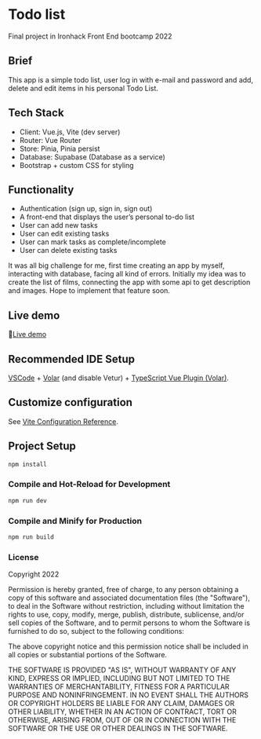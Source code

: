 # Todo list

Final project in Ironhack Front End bootcamp 2022

## Brief

This app is a simple todo list, user log in with e-mail and password and add, delete and edit items in his personal Todo List.

## Tech Stack

- Client: Vue.js, Vite (dev server)
- Router: Vue Router
- Store: Pinia, Pinia persist
- Database: Supabase (Database as a service)
- Bootstrap + custom CSS for styling

## Functionality

- Authentication (sign up, sign in, sign out)
- A front-end that displays the user’s personal to-do list
- User can add new tasks
- User can edit existing tasks
- User can mark tasks as complete/incomplete
- User can delete existing tasks

It was all big challenge for me, first time creating an app by myself, interacting with database, facing all kind of errors. Initially my idea was to create the list of films, connecting the app with some api to get description and images. Hope to implement that feature soon.

## Live demo

🔗[Live demo](https://katia-app.netlify.app/login)

## Recommended IDE Setup

[VSCode](https://code.visualstudio.com/) + [Volar](https://marketplace.visualstudio.com/items?itemName=Vue.volar) (and disable Vetur) + [TypeScript Vue Plugin (Volar)](https://marketplace.visualstudio.com/items?itemName=Vue.vscode-typescript-vue-plugin).

## Customize configuration

See [Vite Configuration Reference](https://vitejs.dev/config/).

## Project Setup

```sh
npm install
```

### Compile and Hot-Reload for Development

```sh
npm run dev
```

### Compile and Minify for Production

```sh
npm run build
```

### License

Copyright 2022

Permission is hereby granted, free of charge, to any person obtaining a copy of this software and associated documentation files (the "Software"), to deal in the Software without restriction, including without limitation the rights to use, copy, modify, merge, publish, distribute, sublicense, and/or sell copies of the Software, and to permit persons to whom the Software is furnished to do so, subject to the following conditions:

The above copyright notice and this permission notice shall be included in all copies or substantial portions of the Software.

THE SOFTWARE IS PROVIDED "AS IS", WITHOUT WARRANTY OF ANY KIND, EXPRESS OR IMPLIED, INCLUDING BUT NOT LIMITED TO THE WARRANTIES OF MERCHANTABILITY, FITNESS FOR A PARTICULAR PURPOSE AND NONINFRINGEMENT. IN NO EVENT SHALL THE AUTHORS OR COPYRIGHT HOLDERS BE LIABLE FOR ANY CLAIM, DAMAGES OR OTHER LIABILITY, WHETHER IN AN ACTION OF CONTRACT, TORT OR OTHERWISE, ARISING FROM, OUT OF OR IN CONNECTION WITH THE SOFTWARE OR THE USE OR OTHER DEALINGS IN THE SOFTWARE.
